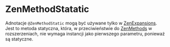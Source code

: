 # ZenMethodStatatic

Adnotacje `@ZenMethodStatic` mogą być używane tylko w [ZenExpansions](/Dev_Area/ZenAnnotations/Annotation_ZenExpansion/).  
Jest to metoda statyczna, która, w przeciwieństwie do [ZenMethods](/Dev_Area/ZenAnnotations/Annotation_ZenMethod/) w rozszerzeniach, nie wymaga instancji jako pierwszego parametru, ponieważ są statyczne.